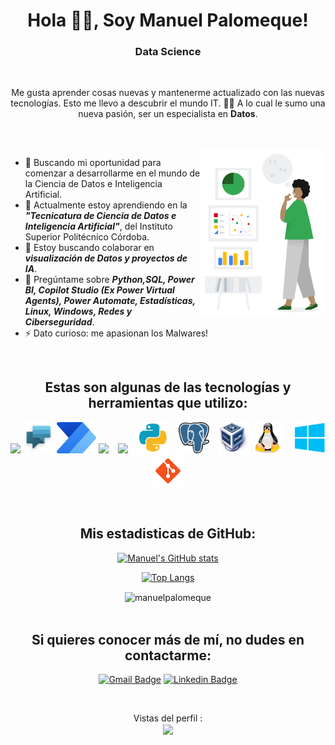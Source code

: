 <h1 align="center"> Hola 👋🏽, Soy Manuel Palomeque!</h1>
<h3 align="center">
    Data Science 
</h3><br/>

<p align="center">Me gusta aprender cosas nuevas y mantenerme actualizado con las nuevas tecnologías. Esto me llevo a descubrir el mundo IT. 👨‍💻
A lo cual le sumo una nueva pasión, ser un especialista en <b>Datos</b>.</p>


<h2 align="center">
</h2><br/>

<img align="right" alt="analista de datos" src="https://github.com/manuelpalomeque/manuelpalomeque/blob/main/Recursos/analizar.png" width="200" />

- 🔭 Buscando mi oportunidad para comenzar a desarrollarme en el mundo de la Ciencia de Datos e Inteligencia Artificial.
- 🌱 Actualmente estoy aprendiendo en la ***"Tecnicatura de Ciencia de Datos e Inteligencia Artificial"***, del Instituto Superior Politécnico Córdoba.  
- 👯 Estoy buscando colaborar en ***visualización de Datos y proyectos de IA***.
- 💬 Pregúntame sobre ***Python,SQL, Power BI, Copilot Studio (Ex Power Virtual Agents), Power Automate, Estadísticas, Linux, Windows, Redes y Ciberseguridad***.
- ⚡ Dato curioso: me apasionan los Malwares!
<br/>

<h2 align="center">
  Estas son algunas de las tecnologías y herramientas que utilizo:
</h2>
<p align="center">
<img height="50" src="https://1000marcas.net/wp-content/uploads/2022/08/Microsoft-Power-BI-Logo.png">
<img height="50" src="https://raw.githubusercontent.com/manuelpalomeque/manuelpalomeque/main/Recursos/power-icon-shadow-agents.png">
<img height="50" src="https://raw.githubusercontent.com/manuelpalomeque/manuelpalomeque/main/Recursos/power%20automate%20color.png">
<img height="50" src="https://cdn.iconscout.com/icon/free/png-512/tableau-5376637-4489897.png?f=avif&w=256"> &nbsp;&nbsp;
<img height="50" src="https://img.icons8.com/color/256/microsoft-sql-server.png"> &nbsp;&nbsp;
<img height="50" src="https://github.com/manuelpalomeque/manuelpalomeque/blob/main/Recursos/python.png"> &nbsp;&nbsp;
<img height="50" src="https://github.com/manuelpalomeque/manuelpalomeque/blob/main/Recursos/postgreSQL.png"> &nbsp;&nbsp;
<img height="50" src="https://github.com/manuelpalomeque/manuelpalomeque/blob/main/Recursos/Virtualbox_.png">
<img height="50" src="https://github.com/manuelpalomeque/manuelpalomeque/blob/main/Recursos/linux.png"> &nbsp;&nbsp;
<img height="50" src="https://github.com/manuelpalomeque/manuelpalomeque/blob/main/Recursos/windows.png"> &nbsp;&nbsp;
<img height="50" src="https://github.com/chandan-reddy-k/chandan-reddy-k/blob/master/assets/git.png"> &nbsp;&nbsp;
</p>

<br/>
    
 <h2 align="center">
    Mis estadisticas de GitHub:
</h2>

<div align="center">
    
[![Manuel's GitHub stats](https://github-readme-stats.vercel.app/api?username=manuelpalomeque)](https://github.com/anuraghazra/github-readme-stats)

[![Top Langs](https://github-readme-stats.vercel.app/api/top-langs/?username=manuelpalomeque&layout=compact)](https://github.com/anuraghazra/github-readme-stats)
    
<img align="center" src="https://github-readme-streak-stats.herokuapp.com/?user=manuelpalomeque&" alt="manuelpalomeque" />
</div>
<br/>

<h2 align="center">
Si quieres conocer más de mí, no dudes en contactarme:
</h2>

<div align="center">
    
[![Gmail Badge](https://img.shields.io/badge/-pjonathanmanuel@hotmail.com-c14438?style=flat-square&logo=Gmail&logoColor=white&link=mailto:pjonathanmanuel@hotmail.com)](mailto:pjonathanmanuel@hotmail.com)  [![Linkedin Badge](https://img.shields.io/badge/-JonathanPalomeque-blue?style=flat-square&logo=Linkedin&logoColor=white&link=https://www.linkedin.com/in/jonathan-palomeque/)](https://www.linkedin.com/in/jonathan-palomeque/) 
    
</div>
<br/>
<p align="center"> Vistas del perfil :<br/>
<img align="center" src="https://profile-counter.glitch.me/manuelpalomeque/count.svg" />
</p>
